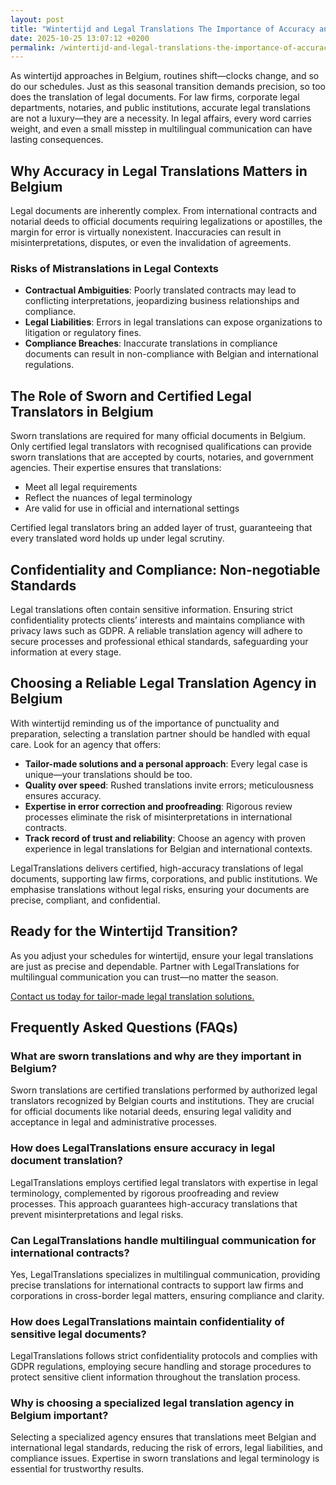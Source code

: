 ```yaml
---
layout: post
title: "Wintertijd and Legal Translations The Importance of Accuracy and Trust"
date: 2025-10-25 13:07:12 +0200
permalink: /wintertijd-and-legal-translations-the-importance-of-accuracy-and-trust/
---
```

As wintertijd approaches in Belgium, routines shift—clocks change, and so do our schedules. Just as this seasonal transition demands precision, so too does the translation of legal documents. For law firms, corporate legal departments, notaries, and public institutions, accurate legal translations are not a luxury—they are a necessity. In legal affairs, every word carries weight, and even a small misstep in multilingual communication can have lasting consequences.

## Why Accuracy in Legal Translations Matters in Belgium

Legal documents are inherently complex. From international contracts and notarial deeds to official documents requiring legalizations or apostilles, the margin for error is virtually nonexistent. Inaccuracies can result in misinterpretations, disputes, or even the invalidation of agreements.

### Risks of Mistranslations in Legal Contexts

- **Contractual Ambiguities**: Poorly translated contracts may lead to conflicting interpretations, jeopardizing business relationships and compliance.
- **Legal Liabilities**: Errors in legal translations can expose organizations to litigation or regulatory fines.
- **Compliance Breaches**: Inaccurate translations in compliance documents can result in non-compliance with Belgian and international regulations.

## The Role of Sworn and Certified Legal Translators in Belgium

Sworn translations are required for many official documents in Belgium. Only certified legal translators with recognised qualifications can provide sworn translations that are accepted by courts, notaries, and government agencies. Their expertise ensures that translations:

- Meet all legal requirements
- Reflect the nuances of legal terminology
- Are valid for use in official and international settings

Certified legal translators bring an added layer of trust, guaranteeing that every translated word holds up under legal scrutiny.

## Confidentiality and Compliance: Non-negotiable Standards

Legal translations often contain sensitive information. Ensuring strict confidentiality protects clients’ interests and maintains compliance with privacy laws such as GDPR. A reliable translation agency will adhere to secure processes and professional ethical standards, safeguarding your information at every stage.

## Choosing a Reliable Legal Translation Agency in Belgium

With wintertijd reminding us of the importance of punctuality and preparation, selecting a translation partner should be handled with equal care. Look for an agency that offers:

- **Tailor-made solutions and a personal approach**: Every legal case is unique—your translations should be too.
- **Quality over speed**: Rushed translations invite errors; meticulousness ensures accuracy.
- **Expertise in error correction and proofreading**: Rigorous review processes eliminate the risk of misinterpretations in international contracts.
- **Track record of trust and reliability**: Choose an agency with proven experience in legal translations for Belgian and international contexts.

LegalTranslations delivers certified, high-accuracy translations of legal documents, supporting law firms, corporations, and public institutions. We emphasise translations without legal risks, ensuring your documents are precise, compliant, and confidential.

## Ready for the Wintertijd Transition?

As you adjust your schedules for wintertijd, ensure your legal translations are just as precise and dependable. Partner with LegalTranslations for multilingual communication you can trust—no matter the season.

[Contact us today for tailor-made legal translation solutions.](https://www.legaltranslations.be/)

## Frequently Asked Questions (FAQs)

### What are sworn translations and why are they important in Belgium?

Sworn translations are certified translations performed by authorized legal translators recognized by Belgian courts and institutions. They are crucial for official documents like notarial deeds, ensuring legal validity and acceptance in legal and administrative processes.

### How does LegalTranslations ensure accuracy in legal document translation?

LegalTranslations employs certified legal translators with expertise in legal terminology, complemented by rigorous proofreading and review processes. This approach guarantees high-accuracy translations that prevent misinterpretations and legal risks.

### Can LegalTranslations handle multilingual communication for international contracts?

Yes, LegalTranslations specializes in multilingual communication, providing precise translations for international contracts to support law firms and corporations in cross-border legal matters, ensuring compliance and clarity.

### How does LegalTranslations maintain confidentiality of sensitive legal documents?

LegalTranslations follows strict confidentiality protocols and complies with GDPR regulations, employing secure handling and storage procedures to protect sensitive client information throughout the translation process.

### Why is choosing a specialized legal translation agency in Belgium important?

Selecting a specialized agency ensures that translations meet Belgian and international legal standards, reducing the risk of errors, legal liabilities, and compliance issues. Expertise in sworn translations and legal terminology is essential for trustworthy results.

<script type="application/ld+json">
{
  "@context": "https://schema.org",
  "@type": "BlogPosting",
  "headline": "Wintertijd and Legal Translations The Importance of Accuracy and Trust",
  "description": "LegalTranslations is a specialist translation agency delivering certified, high-accuracy translations of legal documents in Belgium, supporting law firms, corporations, and public institutions with multilingual legal communication.",
  "author": {
    "@type": "Person",
    "name": "Legal Translations"
  },
  "publisher": {
    "@type": "Person",
    "name": "Legal Translations"
  },
  "datePublished": "2024-04-27",
  "mainEntityOfPage": {
    "@type": "WebPage",
    "@id": "https://www.legaltranslations.be/blog/wintertijd-legal-translations-accuracy-trust"
  },
  "keywords": "Sworn translations, Legal translations, Multilingual communication, International contracts, Notarial deeds, Official documents, Legalizations & apostilles, Proofreading and review, Translation strategy, Translation agency, Quality over speed, Tailor-made solutions and personal approach, Trust & reliability, Translations without legal risks, Error correction, Misinterpretations in international contracts, legal translation services, certified legal translators, accurate legal document translation",
  "articleBody": "As wintertijd approaches in Belgium, routines shift—clocks change, and so do our schedules. Just as this seasonal transition demands precision, so too does the translation of legal documents. For law firms, corporate legal departments, notaries, and public institutions, accurate legal translations are not a luxury—they are a necessity. In legal affairs, every word carries weight, and even a small misstep in multilingual communication can have lasting consequences.\n\nLegal documents are inherently complex. From international contracts and notarial deeds to official documents requiring legalizations or apostilles, the margin for error is virtually nonexistent. Inaccuracies can result in misinterpretations, disputes, or even the invalidation of agreements.\n\nPoorly translated contracts may lead to conflicting interpretations, jeopardizing business relationships and compliance. Errors in legal translations can expose organizations to litigation or regulatory fines. Inaccurate translations in compliance documents can result in non-compliance with Belgian and international regulations.\n\nSworn translations are required for many official documents in Belgium. Only certified legal translators with recognised qualifications can provide sworn translations that are accepted by courts, notaries, and government agencies. Their expertise ensures that translations meet all legal requirements, reflect the nuances of legal terminology, and are valid for use in official and international settings.\n\nLegal translations often contain sensitive information. Ensuring strict confidentiality protects clients’ interests and maintains compliance with privacy laws such as GDPR. A reliable translation agency will adhere to secure processes and professional ethical standards, safeguarding your information at every stage.\n\nWith wintertijd reminding us of the importance of punctuality and preparation, selecting a translation partner should be handled with equal care. Look for an agency that offers tailor-made solutions and a personal approach, quality over speed, expertise in error correction and proofreading, and a track record of trust and reliability.\n\nLegalTranslations delivers certified, high-accuracy translations of legal documents, supporting law firms, corporations, and public institutions. We emphasise translations without legal risks, ensuring your documents are precise, compliant, and confidential.\n\nAs you adjust your schedules for wintertijd, ensure your legal translations are just as precise and dependable. Partner with LegalTranslations for multilingual communication you can trust—no matter the season."
}
</script>

<script type="application/ld+json">
{
  "@context": "https://schema.org",
  "@type": "FAQPage",
  "mainEntity": [
    {
      "@type": "Question",
      "name": "What are sworn translations and why are they important in Belgium?",
      "acceptedAnswer": {
        "@type": "Answer",
        "text": "Sworn translations are certified translations performed by authorized legal translators recognized by Belgian courts and institutions. They are crucial for official documents like notarial deeds, ensuring legal validity and acceptance in legal and administrative processes."
      }
    },
    {
      "@type": "Question",
      "name": "How does LegalTranslations ensure accuracy in legal document translation?",
      "acceptedAnswer": {
        "@type": "Answer",
        "text": "LegalTranslations employs certified legal translators with expertise in legal terminology, complemented by rigorous proofreading and review processes. This approach guarantees high-accuracy translations that prevent misinterpretations and legal risks."
      }
    },
    {
      "@type": "Question",
      "name": "Can LegalTranslations handle multilingual communication for international contracts?",
      "acceptedAnswer": {
        "@type": "Answer",
        "text": "Yes, LegalTranslations specializes in multilingual communication, providing precise translations for international contracts to support law firms and corporations in cross-border legal matters, ensuring compliance and clarity."
      }
    },
    {
      "@type": "Question",
      "name": "How does LegalTranslations maintain confidentiality of sensitive legal documents?",
      "acceptedAnswer": {
        "@type": "Answer",
        "text": "LegalTranslations follows strict confidentiality protocols and complies with GDPR regulations, employing secure handling and storage procedures to protect sensitive client information throughout the translation process."
      }
    },
    {
      "@type": "Question",
      "name": "Why is choosing a specialized legal translation agency in Belgium important?",
      "acceptedAnswer": {
        "@type": "Answer",
        "text": "Selecting a specialized agency ensures that translations meet Belgian and international legal standards, reducing the risk of errors, legal liabilities, and compliance issues. Expertise in sworn translations and legal terminology is essential for trustworthy results."
      }
    }
  ]
}
</script>